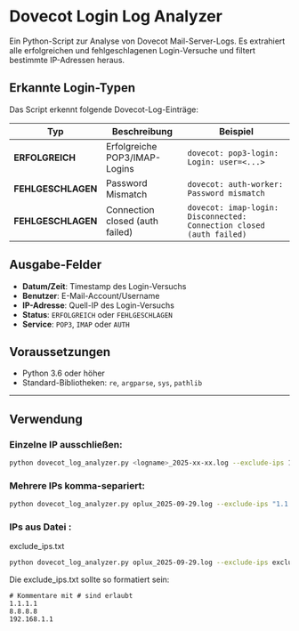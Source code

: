 # Dovecot Login Log Analyzer

Ein Python-Script zur Analyse von Dovecot Mail-Server-Logs. Es extrahiert alle erfolgreichen und fehlgeschlagenen Login-Versuche und filtert bestimmte IP-Adressen heraus.

## Erkannte Login-Typen

Das Script erkennt folgende Dovecot-Log-Einträge:

| Typ | Beschreibung | Beispiel |
|-----|--------------|----------|
| **ERFOLGREICH** | Erfolgreiche POP3/IMAP-Logins | `dovecot: pop3-login: Login: user=<...>` |
| **FEHLGESCHLAGEN** | Password Mismatch | `dovecot: auth-worker: Password mismatch` |
| **FEHLGESCHLAGEN** | Connection closed (auth failed) | `dovecot: imap-login: Disconnected: Connection closed (auth failed)` |

## Ausgabe-Felder

- **Datum/Zeit**: Timestamp des Login-Versuchs
- **Benutzer**: E-Mail-Account/Username
- **IP-Adresse**: Quell-IP des Login-Versuchs
- **Status**: `ERFOLGREICH` oder `FEHLGESCHLAGEN`
- **Service**: `POP3`, `IMAP` oder `AUTH`

## Voraussetzungen

- Python 3.6 oder höher
- Standard-Bibliotheken: `re`, `argparse`, `sys`, `pathlib`
---
## Verwendung
### Einzelne IP ausschließen:


```bash
python dovecot_log_analyzer.py <logname>_2025-xx-xx.log --exclude-ips 1.1.1.1

```
### Mehrere IPs komma-separiert:


```bash
python dovecot_log_analyzer.py oplux_2025-09-29.log --exclude-ips "1.1.1.1,8.8.8.8"

```
### IPs aus Datei :
exclude_ips.txt


```bash
python dovecot_log_analyzer.py oplux_2025-09-29.log --exclude-ips exclude_ips.txt

```
Die exclude_ips.txt sollte so formatiert sein:

```
# Kommentare mit # sind erlaubt
1.1.1.1
8.8.8.8
192.168.1.1
```
